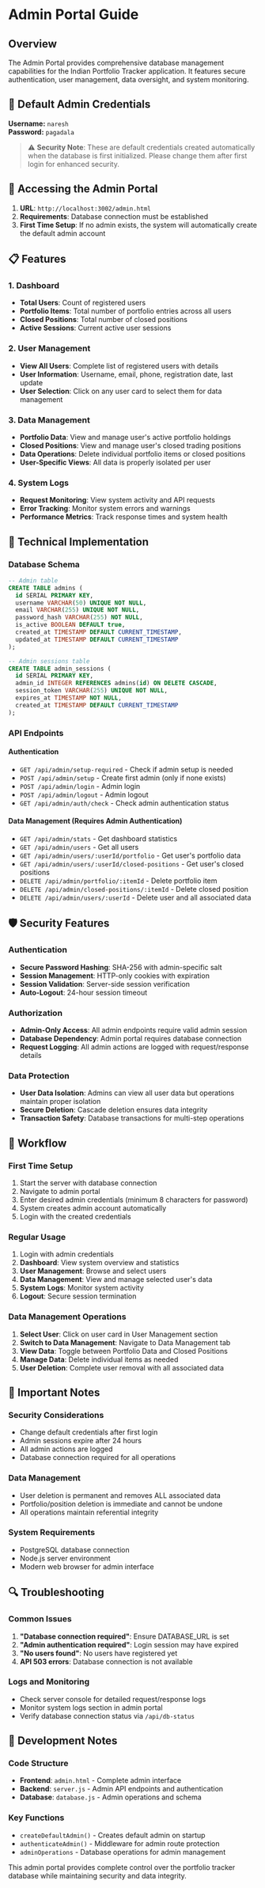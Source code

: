 # Admin Portal Guide

## Overview

The Admin Portal provides comprehensive database management capabilities for the Indian Portfolio Tracker application. It features secure authentication, user management, data oversight, and system monitoring.

## 🔑 Default Admin Credentials

**Username:** `naresh`  
**Password:** `pagadala`

> ⚠️ **Security Note**: These are default credentials created automatically when the database is first initialized. Please change them after first login for enhanced security.

## 🚀 Accessing the Admin Portal

1. **URL**: `http://localhost:3002/admin.html`
2. **Requirements**: Database connection must be established
3. **First Time Setup**: If no admin exists, the system will automatically create the default admin account

## 📋 Features

### 1. Dashboard
- **Total Users**: Count of registered users
- **Portfolio Items**: Total number of portfolio entries across all users
- **Closed Positions**: Total number of closed positions
- **Active Sessions**: Current active user sessions

### 2. User Management
- **View All Users**: Complete list of registered users with details
- **User Information**: Username, email, phone, registration date, last update
- **User Selection**: Click on any user card to select them for data management

### 3. Data Management
- **Portfolio Data**: View and manage user's active portfolio holdings
- **Closed Positions**: View and manage user's closed trading positions
- **Data Operations**: Delete individual portfolio items or closed positions
- **User-Specific Views**: All data is properly isolated per user

### 4. System Logs
- **Request Monitoring**: View system activity and API requests
- **Error Tracking**: Monitor system errors and warnings
- **Performance Metrics**: Track response times and system health

## 🔧 Technical Implementation

### Database Schema
```sql
-- Admin table
CREATE TABLE admins (
  id SERIAL PRIMARY KEY,
  username VARCHAR(50) UNIQUE NOT NULL,
  email VARCHAR(255) UNIQUE NOT NULL,
  password_hash VARCHAR(255) NOT NULL,
  is_active BOOLEAN DEFAULT true,
  created_at TIMESTAMP DEFAULT CURRENT_TIMESTAMP,
  updated_at TIMESTAMP DEFAULT CURRENT_TIMESTAMP
);

-- Admin sessions table
CREATE TABLE admin_sessions (
  id SERIAL PRIMARY KEY,
  admin_id INTEGER REFERENCES admins(id) ON DELETE CASCADE,
  session_token VARCHAR(255) UNIQUE NOT NULL,
  expires_at TIMESTAMP NOT NULL,
  created_at TIMESTAMP DEFAULT CURRENT_TIMESTAMP
);
```

### API Endpoints

#### Authentication
- `GET /api/admin/setup-required` - Check if admin setup is needed
- `POST /api/admin/setup` - Create first admin (only if none exists)
- `POST /api/admin/login` - Admin login
- `POST /api/admin/logout` - Admin logout
- `GET /api/admin/auth/check` - Check admin authentication status

#### Data Management (Requires Admin Authentication)
- `GET /api/admin/stats` - Get dashboard statistics
- `GET /api/admin/users` - Get all users
- `GET /api/admin/users/:userId/portfolio` - Get user's portfolio data
- `GET /api/admin/users/:userId/closed-positions` - Get user's closed positions
- `DELETE /api/admin/portfolio/:itemId` - Delete portfolio item
- `DELETE /api/admin/closed-positions/:itemId` - Delete closed position
- `DELETE /api/admin/users/:userId` - Delete user and all associated data

## 🛡️ Security Features

### Authentication
- **Secure Password Hashing**: SHA-256 with admin-specific salt
- **Session Management**: HTTP-only cookies with expiration
- **Session Validation**: Server-side session verification
- **Auto-Logout**: 24-hour session timeout

### Authorization
- **Admin-Only Access**: All admin endpoints require valid admin session
- **Database Dependency**: Admin portal requires database connection
- **Request Logging**: All admin actions are logged with request/response details

### Data Protection
- **User Data Isolation**: Admins can view all user data but operations maintain proper isolation
- **Secure Deletion**: Cascade deletion ensures data integrity
- **Transaction Safety**: Database transactions for multi-step operations

## 🔄 Workflow

### First Time Setup
1. Start the server with database connection
2. Navigate to admin portal
3. Enter desired admin credentials (minimum 8 characters for password)
4. System creates admin account automatically
5. Login with the created credentials

### Regular Usage
1. Login with admin credentials
2. **Dashboard**: View system overview and statistics
3. **User Management**: Browse and select users
4. **Data Management**: View and manage selected user's data
5. **System Logs**: Monitor system activity
6. **Logout**: Secure session termination

### Data Management Operations
1. **Select User**: Click on user card in User Management section
2. **Switch to Data Management**: Navigate to Data Management tab
3. **View Data**: Toggle between Portfolio Data and Closed Positions
4. **Manage Data**: Delete individual items as needed
5. **User Deletion**: Complete user removal with all associated data

## 🚨 Important Notes

### Security Considerations
- Change default credentials after first login
- Admin sessions expire after 24 hours
- All admin actions are logged
- Database connection required for all operations

### Data Management
- User deletion is permanent and removes ALL associated data
- Portfolio/position deletion is immediate and cannot be undone
- All operations maintain referential integrity

### System Requirements
- PostgreSQL database connection
- Node.js server environment
- Modern web browser for admin interface

## 🔍 Troubleshooting

### Common Issues
1. **"Database connection required"**: Ensure DATABASE_URL is set
2. **"Admin authentication required"**: Login session may have expired
3. **"No users found"**: No users have registered yet
4. **API 503 errors**: Database connection is not available

### Logs and Monitoring
- Check server console for detailed request/response logs
- Monitor system logs section in admin portal
- Verify database connection status via `/api/db-status`

## 📝 Development Notes

### Code Structure
- **Frontend**: `admin.html` - Complete admin interface
- **Backend**: `server.js` - Admin API endpoints and authentication
- **Database**: `database.js` - Admin operations and schema

### Key Functions
- `createDefaultAdmin()` - Creates default admin on startup
- `authenticateAdmin()` - Middleware for admin route protection
- `adminOperations` - Database operations for admin management

This admin portal provides complete control over the portfolio tracker database while maintaining security and data integrity.
